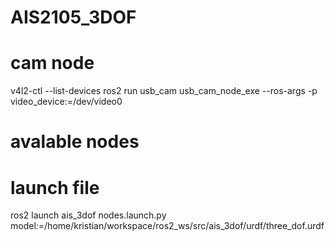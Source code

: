 # AIS2105_3DOF

# cam node
v4l2-ctl --list-devices
ros2 run usb_cam usb_cam_node_exe --ros-args -p video_device:=/dev/video0

# avalable nodes


# launch file
ros2 launch ais_3dof nodes.launch.py model:=/home/kristian/workspace/ros2_ws/src/ais_3dof/urdf/three_dof.urdf

